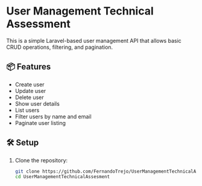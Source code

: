 # User Management Technical Assessment

This is a simple Laravel-based user management API that allows basic CRUD operations, filtering, and pagination.

## 📦 Features

- Create user
- Update user
- Delete user
- Show user details
- List users
- Filter users by name and email
- Paginate user listing

## 🛠️ Setup

1. Clone the repository:
   ```bash
   git clone https://github.com/FernandoTrejo/UserManagementTechnicalAssesment.git
   cd UserManagementTechnicalAssesment
